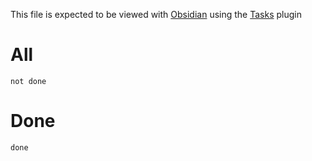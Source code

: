 This file is expected to be viewed with [Obsidian](https://obsidian.md) using the [Tasks](https://publish.obsidian.md/tasks/Introduction) plugin

# All
```tasks
not done
```

# Done
```tasks
done
```

